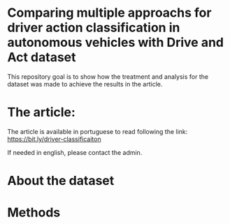 # Comparing multiple approachs for driver action classification in autonomous vehicles with Drive and Act dataset

This repository goal is to show how the treatment and analysis for the dataset was made to achieve the results in the article.

# The article:

The article is available in portuguese to read following the link: https://bit.ly/driver-classificaiton

If needed in english, please contact the admin.

# About the dataset

# Methods

